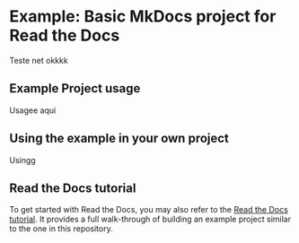 Example: Basic MkDocs project for Read the Docs
===============================================

Teste net okkkk


Example Project usage
---------------------
Usagee aqui

Using the example in your own project
-------------------------------------

Usingg


Read the Docs tutorial
----------------------

To get started with Read the Docs, you may also refer to the [Read the Docs tutorial](https://docs.readthedocs.io/en/stable/tutorial/). It provides a full walk-through of building an example project similar to the one in this repository.
